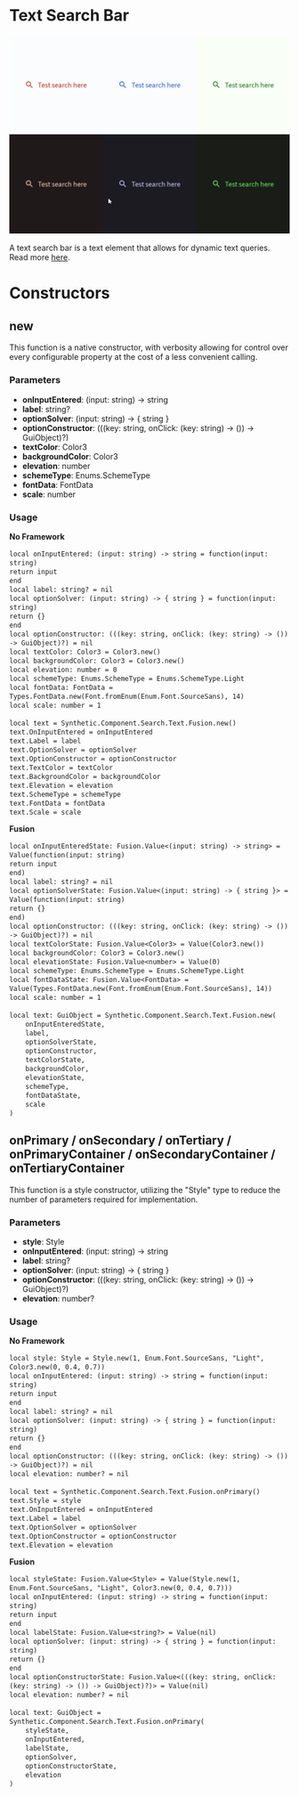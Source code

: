 # Text Search Bar

![Preview](preview.gif)

A text search bar is a text element that allows for dynamic text queries. Read more [here](https://m3.material.io/components/search/overview).
# Constructors


## new
This function is a native constructor, with verbosity allowing for control over every configurable property at the cost of a less convenient calling.

### Parameters
- **onInputEntered**: (input: string) -> string
- **label**: string?
- **optionSolver**: (input: string) -> { string }
- **optionConstructor**: (((key: string, onClick: (key: string) -> ()) -> GuiObject)?)
- **textColor**: Color3
- **backgroundColor**: Color3
- **elevation**: number
- **schemeType**: Enums.SchemeType
- **fontData**: FontData
- **scale**: number


### Usage

**No Framework**
```luau
local onInputEntered: (input: string) -> string = function(input: string)
return input
end
local label: string? = nil
local optionSolver: (input: string) -> { string } = function(input: string)
return {}
end
local optionConstructor: (((key: string, onClick: (key: string) -> ()) -> GuiObject)?) = nil
local textColor: Color3 = Color3.new()
local backgroundColor: Color3 = Color3.new()
local elevation: number = 0
local schemeType: Enums.SchemeType = Enums.SchemeType.Light
local fontData: FontData = Types.FontData.new(Font.fromEnum(Enum.Font.SourceSans), 14)
local scale: number = 1

local text = Synthetic.Component.Search.Text.Fusion.new()
text.OnInputEntered = onInputEntered
text.Label = label
text.OptionSolver = optionSolver
text.OptionConstructor = optionConstructor
text.TextColor = textColor
text.BackgroundColor = backgroundColor
text.Elevation = elevation
text.SchemeType = schemeType
text.FontData = fontData
text.Scale = scale
```

**Fusion**
```luau
local onInputEnteredState: Fusion.Value<(input: string) -> string> = Value(function(input: string)
return input
end)
local label: string? = nil
local optionSolverState: Fusion.Value<(input: string) -> { string }> = Value(function(input: string)
return {}
end)
local optionConstructor: (((key: string, onClick: (key: string) -> ()) -> GuiObject)?) = nil
local textColorState: Fusion.Value<Color3> = Value(Color3.new())
local backgroundColor: Color3 = Color3.new()
local elevationState: Fusion.Value<number> = Value(0)
local schemeType: Enums.SchemeType = Enums.SchemeType.Light
local fontDataState: Fusion.Value<FontData> = Value(Types.FontData.new(Font.fromEnum(Enum.Font.SourceSans), 14))
local scale: number = 1

local text: GuiObject = Synthetic.Component.Search.Text.Fusion.new(
	onInputEnteredState,
	label,
	optionSolverState,
	optionConstructor,
	textColorState,
	backgroundColor,
	elevationState,
	schemeType,
	fontDataState,
	scale
)
```
## onPrimary / onSecondary / onTertiary / onPrimaryContainer / onSecondaryContainer / onTertiaryContainer
This function is a style constructor, utilizing the "Style" type to reduce the number of parameters required for implementation.

### Parameters
- **style**: Style
- **onInputEntered**: (input: string) -> string
- **label**: string?
- **optionSolver**: (input: string) -> { string }
- **optionConstructor**: (((key: string, onClick: (key: string) -> ()) -> GuiObject)?)
- **elevation**: number?


### Usage

**No Framework**
```luau
local style: Style = Style.new(1, Enum.Font.SourceSans, "Light", Color3.new(0, 0.4, 0.7))
local onInputEntered: (input: string) -> string = function(input: string)
return input
end
local label: string? = nil
local optionSolver: (input: string) -> { string } = function(input: string)
return {}
end
local optionConstructor: (((key: string, onClick: (key: string) -> ()) -> GuiObject)?) = nil
local elevation: number? = nil

local text = Synthetic.Component.Search.Text.Fusion.onPrimary()
text.Style = style
text.OnInputEntered = onInputEntered
text.Label = label
text.OptionSolver = optionSolver
text.OptionConstructor = optionConstructor
text.Elevation = elevation
```

**Fusion**
```luau
local styleState: Fusion.Value<Style> = Value(Style.new(1, Enum.Font.SourceSans, "Light", Color3.new(0, 0.4, 0.7)))
local onInputEntered: (input: string) -> string = function(input: string)
return input
end
local labelState: Fusion.Value<string?> = Value(nil)
local optionSolver: (input: string) -> { string } = function(input: string)
return {}
end
local optionConstructorState: Fusion.Value<(((key: string, onClick: (key: string) -> ()) -> GuiObject)?)> = Value(nil)
local elevation: number? = nil

local text: GuiObject = Synthetic.Component.Search.Text.Fusion.onPrimary(
	styleState,
	onInputEntered,
	labelState,
	optionSolver,
	optionConstructorState,
	elevation
)
```